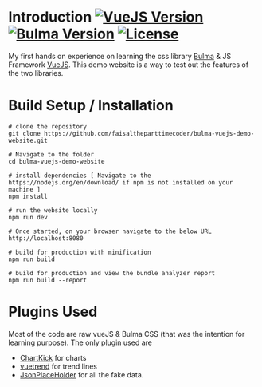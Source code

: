 # Introduction  [![VueJS Version](https://img.shields.io/badge/VueJS-v2-green.svg?style=flat-square)](https://vuejs.org/) [![Bulma Version](https://img.shields.io/badge/Bulma-v0.6.2-orange.svg?style=flat-square)](https://bulma.io/) [![License](https://img.shields.io/badge/License-MIT-red.svg?style=flat-square)](https://github.com/faisaltheparttimecoder/bulma-vuejs-demo-website/blob/master/LICENSE) 
                                                                                                                           
 

My first hands on experience on learning the css library [Bulma](https://bulma.io/) & JS Framework [VueJS](https://vuejs.org/). 
This demo website is a way to test out the features of the two libraries.

# Build Setup / Installation

``` 
# clone the repository
git clone https://github.com/faisaltheparttimecoder/bulma-vuejs-demo-website.git

# Navigate to the folder 
cd bulma-vuejs-demo-website

# install dependencies [ Navigate to the https://nodejs.org/en/download/ if npm is not installed on your machine ]
npm install

# run the website locally
npm run dev

# Once started, on your browser navigate to the below URL
http://localhost:8080

# build for production with minification
npm run build

# build for production and view the bundle analyzer report
npm run build --report
```

# Plugins Used

Most of the code are raw vueJS & Bulma CSS (that was the intention for learning purpose). The only plugin used are

+ [ChartKick](https://www.chartkick.com/vue) for charts
+ [vuetrend](https://cinwell.com/vue-trend/) for trend lines
+ [JsonPlaceHolder](https://jsonplaceholder.typicode.com/) for all the fake data.

